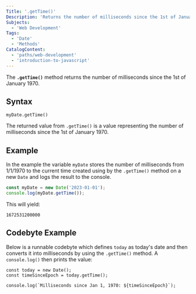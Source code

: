 ```yaml
---
Title: '.getTime()'
Description: 'Returns the number of milliseconds since the 1st of January 1970.'
Subjects:
  - 'Web Development'
Tags:
  - 'Date'
  - 'Methods'
CatalogContent:
  - 'paths/web-development'
  - 'introduction-to-javascript'
---
```


The **`.getTime()`** method returns the number of milliseconds since the 1st of January 1970.

## Syntax

```pseudo
myDate.getTime()
```

The returned value from `.getTime()` is a value representing the number of milliseconds since the 1st of January 1970.

## Example

In the example the variable `myDate` stores the number of milliseconds from 1/1/1970 to the current time created using by the `.getTime()` method on a new `Date` and logs the result to the console.

```js
const myDate = new Date('2023-01-01');
console.log(myDate.getTime());
```

This will yield:

```shell
1672531200000
```

## Codebyte Example

Below is a runnable codebyte which defines `today` as today's date and then converts it into milliseconds by using the `.getTime()` method. A `console.log()` then prints the value:

```codebyte/javascript
const today = new Date();
const timeSinceEpoch = today.getTime();

console.log(`Milliseconds since Jan 1, 1970: ${timeSinceEpoch}`);
```
